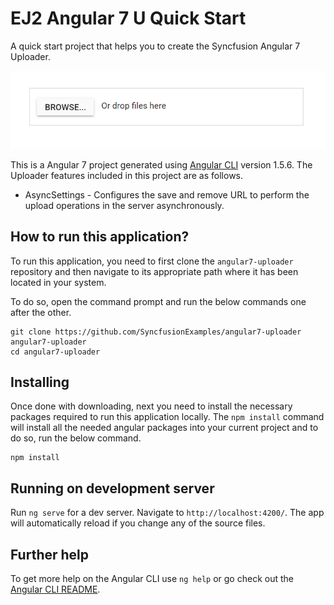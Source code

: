 # EJ2 Angular 7 U Quick Start

A quick start project that helps you to create the Syncfusion Angular 7 Uploader.


![Angular 7 Uploader](uploader.png "Angualar 7 Uploader")

This is a Angular 7 project generated using [Angular CLI](https://github.com/angular/angular-cli) version 1.5.6. The Uploader features included in this project are as follows.
* AsyncSettings - Configures the save and remove URL to perform the upload operations in the server asynchronously.

## How to run this application?
To run this application, you need to first clone the `angular7-uploader` repository and then navigate to its appropriate path where it has been located in your system.

To do so, open the command prompt and run the below commands one after the other.

```
git clone https://github.com/SyncfusionExamples/angular7-uploader angular7-uploader
cd angular7-uploader
```

## Installing
Once done with downloading, next you need to install the necessary packages required to run this application locally. The `npm install` command will install all the needed angular packages into your current project and to do so, run the below command.

```
npm install
```

## Running on development server
Run `ng serve` for a dev server. Navigate to `http://localhost:4200/`. The app will automatically reload if you change any of the source files.

## Further help

To get more help on the Angular CLI use `ng help` or go check out the [Angular CLI README](https://github.com/angular/angular-cli/blob/master/README.md).
